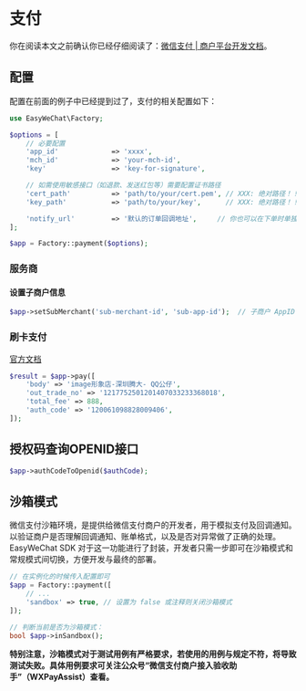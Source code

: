 # 支付

你在阅读本文之前确认你已经仔细阅读了：[微信支付 | 商户平台开发文档](https://pay.weixin.qq.com/wiki/doc/api/index.html)。

## 配置

配置在前面的例子中已经提到过了，支付的相关配置如下：

```php
use EasyWeChat\Factory;

$options = [
    // 必要配置
    'app_id'             => 'xxxx',
    'mch_id'             => 'your-mch-id',
    'key'                => 'key-for-signature',

    // 如需使用敏感接口（如退款、发送红包等）需要配置证书路径
    'cert_path'          => 'path/to/your/cert.pem', // XXX: 绝对路径！！！！
    'key_path'           => 'path/to/your/key',      // XXX: 绝对路径！！！！

    'notify_url'         => '默认的订单回调地址',     // 你也可以在下单时单独设置来想覆盖它
];

$app = Factory::payment($options);
```

### 服务商

#### 设置子商户信息

```php
$app->setSubMerchant('sub-merchant-id', 'sub-app-id');  // 子商户 AppID 为可选项
```

### 刷卡支付

[官方文档](https://pay.weixin.qq.com/wiki/doc/api/micropay.php?chapter=9_10)

```php
$result = $app->pay([
    'body' => 'image形象店-深圳腾大- QQ公仔',
    'out_trade_no' => '1217752501201407033233368018',
    'total_fee' => 888,
    'auth_code' => '120061098828009406',
]);
```

## 授权码查询OPENID接口

```php
$app->authCodeToOpenid($authCode);
```

## 沙箱模式

微信支付沙箱环境，是提供给微信支付商户的开发者，用于模拟支付及回调通知。以验证商户是否理解回调通知、账单格式，以及是否对异常做了正确的处理。EasyWeChat SDK 对于这一功能进行了封装，开发者只需一步即可在沙箱模式和常规模式间切换，方便开发与最终的部署。

```php
// 在实例化的时候传入配置即可
$app = Factory::payment([
    // ...
    'sandbox' => true, // 设置为 false 或注释则关闭沙箱模式
]);

// 判断当前是否为沙箱模式：
bool $app->inSandbox();
```

**特别注意，沙箱模式对于测试用例有严格要求，若使用的用例与规定不符，将导致测试失败。具体用例要求可关注公众号“微信支付商户接入验收助手”（WXPayAssist）查看。**
